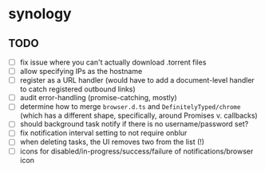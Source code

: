 # synology

## TODO

- [ ] fix issue where you can't actually download .torrent files
- [ ] allow specifying IPs as the hostname
- [ ] register as a URL handler (would have to add a document-level handler to catch registered outbound links)
- [ ] audit error-handling (promise-catching, mostly)
- [ ] determine how to merge `browser.d.ts` and `DefinitelyTyped/chrome` (which has a different shape, specifically, around Promises v. callbacks)
- [ ] should background task notify if there is no username/password set?
- [ ] fix notification interval setting to not require onblur
- [ ] when deleting tasks, the UI removes two from the list (!)
- [ ] icons for disabled/in-progress/success/failure of notifications/browser icon
